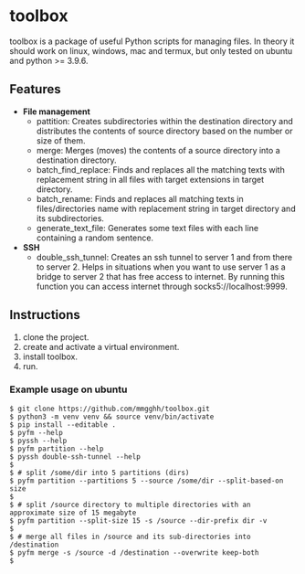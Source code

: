 # toolbox 

toolbox is a package of useful Python scripts for managing files. In theory it should work on linux, windows, mac and termux, but only tested on ubuntu and python >= 3.9.6.

## Features

- **File management**
  - pattition: Creates subdirectories within the destination directory and distributes the contents of source directory based on the number or size of them.
  - merge: Merges (moves) the contents of a source directory into a destination directory.
  - batch_find_replace: Finds and replaces all the matching texts with replacement string in all files with target extensions in target directory.
  - batch_rename: Finds and replaces all matching texts in files/directories name with replacement string in target directory and its subdirectories.
  - generate_text_file: Generates some text files with each line containing a random sentence.
- **SSH**
    - double_ssh_tunnel: Creates an ssh tunnel to server 1 and from there to server 2. Helps in situations when you want to use server 1 as a bridge to server 2 that has free access to internet. By running this function you can access internet through socks5://localhost:9999.


## Instructions
1. clone the project.
2. create and activate a virtual environment.
3. install toolbox.
4. run.

### Example usage on ubuntu
```shell
$ git clone https://github.com/mmgghh/toolbox.git
$ python3 -m venv venv && source venv/bin/activate
$ pip install --editable .
$ pyfm --help
$ pyssh --help
$ pyfm partition --help
$ pyssh double-ssh-tunnel --help
$
$ # split /some/dir into 5 partitions (dirs)
$ pyfm partition --partitions 5 --source /some/dir --split-based-on size
$
$ # split /source directory to multiple directories with an approximate size of 15 megabyte
$ pyfm partition --split-size 15 -s /source --dir-prefix dir -v
$
$ # merge all files in /source and its sub-directories into /destination
$ pyfm merge -s /source -d /destination --overwrite keep-both
$
```

